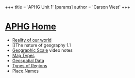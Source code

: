 +++
 title = 'APHG Unit 1'
[params]
	author = 'Carson West'
+++
# [APHG Home](./../aphg-home/)

 - [Reality of our world](./../reality-of-our-world/)
 - [[The nature of geography 1.1
 - [Geographic Scale](./../geographic-scale/) video notes
 - [Map Types](./../map-types/)
 - [Geospatial Data](./../geospatial-data/)
 - [Types of Regions](./../types-of-regions/)
 - [Place Names](./../place-names/)


